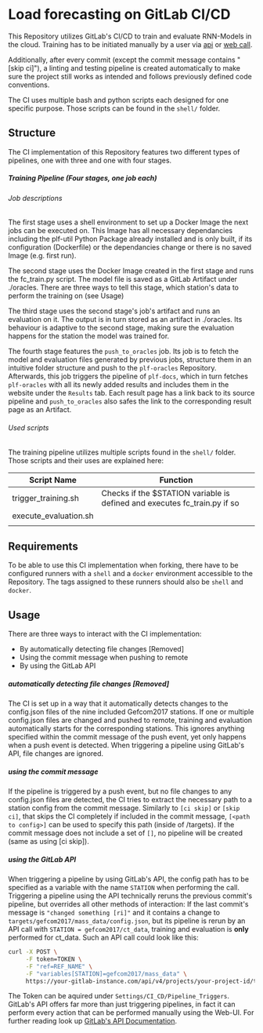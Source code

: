 # Load forecasting on GitLab CI/CD

This Repository utilizes GitLab's CI/CD to train and evaluate RNN-Models in the cloud. Training has to be initiated manually by a user via [api](https://docs.gitlab.com/ee/api/pipelines.html#create-a-new-pipeline) or [web call](https://git.rwth-aachen.de/acs/public/automation/plf/plf-training/-/pipelines/new).

Additionally, after every commit (except the commit message contains "[skip ci]"), a linting and testing pipeline is created automatically to make sure
the project still works as intended and follows previously defined code conventions.

The CI uses multiple bash and python scripts each designed for one specific purpose. Those scripts can be found in the `shell/` folder.

## Structure

The CI implementation of this Repository features two different types of pipelines, one with three and one with four stages.

##### Training Pipeline (Four stages, one job each)
###### Job descriptions
The first stage uses a shell environment to set up a Docker Image the next jobs can be executed on. This Image has all necessary dependancies including the plf-util Python Package already installed and is only built, if its configuration (Dockerfile) or the dependancies change or there is no saved Image (e.g. first run).

The second stage uses the Docker Image created in the first stage and runs the fc_train.py script. The model file is saved as a GitLab Artifact under ./oracles. There are three ways to tell this stage, which station's data to perform the training on (see Usage)

The third stage uses the second stage's job's artifact and runs an evaluation on it. The output is in turn stored as an artifact in ./oracles. Its behaviour is adaptive to the second stage, making sure the evaluation happens for the station the model was trained for.

The fourth stage features the `push_to_oracles` job. Its job is to fetch the model and evaluation files generated by previous jobs, structure them
in an intuitive folder structure and push to the `plf-oracles` Repository. Afterwards, this job triggers the pipeline of `plf-docs`, which in turn fetches `plf-oracles` with all its newly added results and includes them in the website under the `Results` tab. Each result page has a link back to its source pipeline and `push_to_oracles` also safes the link to the corresponding result page as an Artifact.

###### Used scripts
The training pipeline utilizes multiple scripts found in the `shell/` folder. Those scripts and their uses are explained here:

|Script Name|Function|
|---|---|
|trigger_training.sh|Checks if the $STATION variable is defined and executes fc_train.py if so|
|execute_evaluation.sh||
|||


## Requirements

To be able to  use this CI implementation when forking, there have to be configured runners with a `shell` and a `docker` environment accessible to the Repository. The tags assigned to these runners should also be `shell` and `docker`.


## Usage

There are three ways to interact with the CI implementation:

* By automatically detecting file changes [Removed]
* Using the commit message when pushing to remote
* By using the GitLab API

##### automatically detecting file changes [Removed]
The CI is set up in a way that it automatically detects changes to the config.json files of the nine included Gefcom2017 stations. If one or multiple config.json files are changed and pushed to remote, training and evaluation automatically starts for the corresponding stations. This ignores anything specified within the commit message of the push event, yet only happens when a push event is detected. When triggering a pipeline using GitLab's API, file changes are ignored.

##### using the commit message
If the pipeline is triggered by a push event, but no file changes to any config.json files are detected, the CI tries to extract the necessary path to a station config from the commit message. Similarly to `[ci skip]` or `[skip ci]`, that skips the CI completely if included in the commit message, `[<path to config>]` can be used to specify this path (inside of /targets). If the commit message does not include a set of `[]`, no pipeline will be created (same as using [ci skip]).

##### using the GitLab API
When triggering a pipeline by using GitLab's API, the config path has to be specified as a variable with the name `STATION` when performing the call. Triggering a pipeline using the API technically reruns the previous commit's pipeline, but overrides all other methods of interaction: If the last commit's message is `"changed something [ri]"` and it contains a change to `targets/gefcom2017/mass_data/config.json`, but its pipeline is rerun by an API call with `STATION = gefcom2017/ct_data`, training and evaluation is **only** performed for ct_data. Such an API call could look like this:

```bash
curl -X POST \
     -F token=TOKEN \
     -F "ref=REF_NAME" \
     -F "variables[STATION]=gefcom2017/mass_data" \
     https://your-gitlab-instance.com/api/v4/projects/your-project-id/trigger/pipeline
```
The Token can be aquired under `Settings/CI_CD/Pipeline_Triggers`. GitLab's API offers far more than just triggering pipelines, in fact it can perform every action that can be performed manually using the Web-UI. For further reading look up [GitLab's API Documentation](https://docs.gitlab.com/ee/api/README.html).
